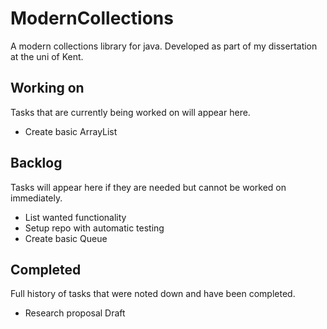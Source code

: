 # ModernCollections
A modern collections library for java. Developed as part of my dissertation at the uni of Kent. 

## Working on
Tasks that are currently being worked on will appear here.
- Create basic ArrayList

## Backlog
Tasks will appear here if they are needed but cannot be worked on immediately.
- List wanted functionality
- Setup repo with automatic testing
- Create basic Queue

## Completed
Full history of tasks that were noted down and have been completed.
- Research proposal Draft
